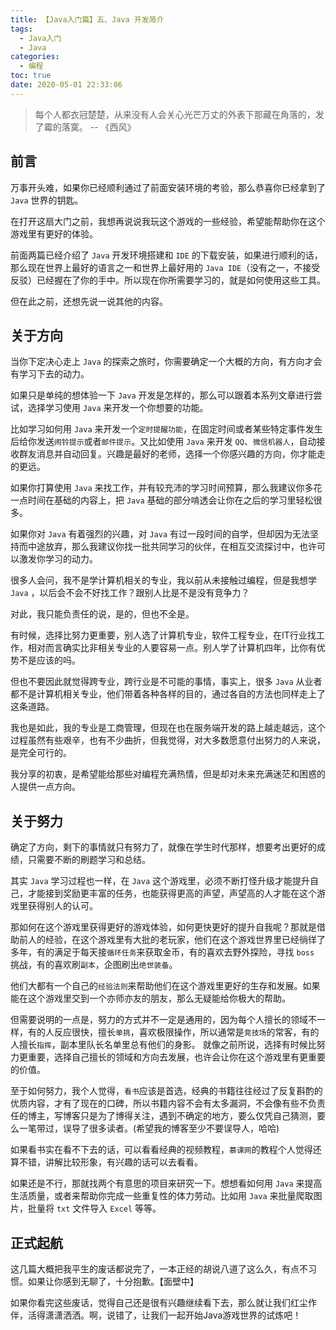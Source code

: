 ```yaml
---
title: 【Java入门篇】五、Java 开发简介
tags:
  - Java入门
  - Java
categories:
  - 编程
toc: true
date: 2020-05-01 22:33:06
---
```


> 每个人都衣冠楚楚，从来没有人会关心光芒万丈的外表下那藏在角落的，发了霉的落寞。  -- 《西风》

## 前言

万事开头难，如果你已经顺利通过了前面安装环境的考验，那么恭喜你已经拿到了 `Java` 世界的钥匙。

在打开这扇大门之前，我想再说说我玩这个游戏的一些经验，希望能帮助你在这个游戏里有更好的体验。

前面两篇已经介绍了 `Java` 开发环境搭建和 `IDE` 的下载安装，如果进行顺利的话，那么现在世界上最好的语言之一和世界上最好用的 `Java IDE`（没有之一，不接受反驳）已经握在了你的手中。所以现在你所需要学习的，就是如何使用这些工具。

但在此之前，还想先说一说其他的内容。

## 关于方向

当你下定决心走上 `Java` 的探索之旅时，你需要确定一个大概的方向，有方向才会有学习下去的动力。

如果只是单纯的想体验一下 `Java` 开发是怎样的，那么可以跟着本系列文章进行尝试，选择学习使用 `Java` 来开发一个你想要的功能。

比如学习如何用 `Java` 来开发一个`定时提醒功能`，在固定时间或者某些特定事件发生后给你发送`闹铃提示`或者`邮件提示`。又比如使用 `Java` 来开发 `QQ`、`微信机器人`，自动接收群友消息并自动回复。兴趣是最好的老师，选择一个你感兴趣的方向，你才能走的更远。

如果你打算使用 `Java` 来找工作，并有较充沛的学习时间预算，那么我建议你多花一点时间在基础的内容上，把 `Java` 基础的部分啃透会让你在之后的学习里轻松很多。

如果你对 `Java` 有着强烈的兴趣，对 `Java` 有过一段时间的自学，但却因为无法坚持而中途放弃，那么我建议你找一批共同学习的伙伴，在相互交流探讨中，也许可以激发你学习的动力。

很多人会问，我不是学计算机相关的专业，我以前从未接触过编程，但是我想学 `Java` ，以后会不会不好找工作？跟别人比是不是没有竞争力？

对此，我只能负责任的说，是的，但也不全是。

有时候，选择比努力更重要，别人选了计算机专业，软件工程专业，在IT行业找工作，相对而言确实比非相关专业的人要容易一点。别人学了计算机四年，比你有优势不是应该的吗。

但也不要因此就觉得跨专业，跨行业是不可能的事情，事实上，很多 `Java` 从业者都不是计算机相关专业，他们带着各种各样的目的，通过各自的方法也同样走上了这条道路。

我也是如此，我的专业是工商管理，但现在也在服务端开发的路上越走越远，这个过程虽然有些艰辛，也有不少曲折，但我觉得，对大多数愿意付出努力的人来说，是完全可行的。

我分享的初衷，是希望能给那些对编程充满热情，但是却对未来充满迷茫和困惑的人提供一点方向。

## 关于努力

确定了方向，剩下的事情就只有努力了，就像在学生时代那样，想要考出更好的成绩，只需要不断的刷题学习和总结。

其实 `Java` 学习过程也一样，在 `Java` 这个游戏里，必须不断打怪升级才能提升自己，才能接到奖励更丰富的任务，也能获得更高的声望，声望高的人才能在这个游戏里获得别人的认可。

那如何在这个游戏里获得更好的游戏体验，如何更快更好的提升自我呢？那就是借助前人的经验，在这个游戏里有大批的老玩家，他们在这个游戏世界里已经徜徉了多年，有的满足于每天接`循环任务`来获取金币，有的喜欢去野外探险，寻找 `boss` 挑战，有的喜欢刷`副本`，企图刷出`绝世装备`。

他们大都有一个自己的`经验法则`来帮助他们在这个游戏里更好的生存和发展。如果能在这个游戏里交到一个亦师亦友的朋友，那么无疑能给你极大的帮助。

但需要说明的一点是，努力的方式并不一定是通用的，因为每个人擅长的领域不一样，有的人反应很快，擅长`单挑`，喜欢极限操作，所以通常是`竞技场`的常客，有的人擅长`指挥`，副本里队长名单里总有他们的身影。 就像之前所说，选择有时候比努力更重要，选择自己擅长的领域和方向去发展，也许会让你在这个游戏里有更重要的价值。

至于如何努力，我个人觉得，`看书`应该是首选，经典的书籍往往经过了反复斟酌的优质内容，才有了现在的口碑，所以书籍内容不会有太多漏洞，不会像有些不负责任的博主，写博客只是为了博得关注，遇到不确定的地方，要么仅凭自己猜测，要么一笔带过，误导了很多读者。(希望我的博客至少不要误导人，哈哈)

如果看书实在看不下去的话，可以看看经典的视频教程，`慕课网`的教程个人觉得还算不错，讲解比较形象，有兴趣的话可以去看看。

如果还是不行，那就找两个有意思的项目来研究一下。想想看如何用 `Java` 来提高生活质量，或者来帮助你完成一些重复性的体力劳动。比如用 `Java` 来批量爬取图片，批量将 `txt` 文件导入 `Excel` 等等。

## 正式起航

这几篇大概把我平生的废话都说完了，一本正经的胡说八道了这么久，有点不习惯。如果让你感到无聊了，十分抱歉。【面壁中】

如果你看完这些废话，觉得自己还是很有兴趣继续看下去，那么就让我们红尘作伴，活得潇潇洒洒。啊，说错了，让我们一起开始Java游戏世界的试炼吧！

[//]: # (![微信公众号]&#40;https://i.loli.net/2020/05/02/AfHOY5RXge9tlVo.png&#41;)

